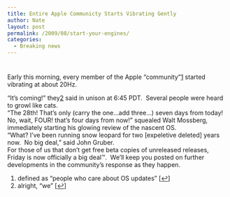 ```yaml
---
title: Entire Apple Communicty Starts Vibrating Gently
author: Nate
layout: post
permalink: /2009/08/start-your-engines/
categories:
  - Breaking news
---
```

# 

Early this morning, every member of the Apple “community”[1][1] started vibrating at about 20Hz.

 [1]: #footnote_0_513 "defined as “people who care about OS updates”"

“It’s coming!” they[2][2] said in unison at 6:45 PDT.  Several people were heard to growl like cats.  
“The 28th! That’s only (carry the one…add three…) seven days from today! No, wait, FOUR! that’s four days from now!” squealed Walt Mossberg, immediately starting his glowing review of the nascent OS.   
“What? I’ve been running snow leopard for two [expeletive deleted] years now.  No big deal,” said John Gruber.  
For those of us that don’t get free beta copies of unreleased releases, Friday is now officially a big deal™.  We’ll keep you posted on further developments in the community’s response as they happen.

 [2]: #footnote_1_513 "alright, “we”"

1.  defined as “people who care about OS updates” [[↩][3]]
2.  alright, “we” [[↩][4]]

 [3]: #identifier_0_513
 [4]: #identifier_1_513
